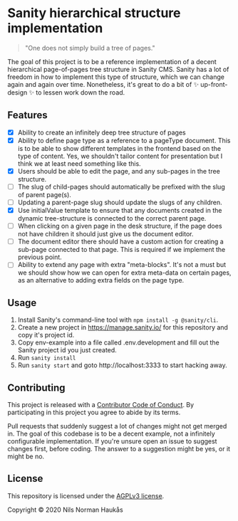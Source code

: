 # Sanity hierarchical structure implementation

> "One does not simply build a tree of pages."

The goal of this project is to be a reference implementation of a decent hierarchical page-of-pages tree structure in Sanity CMS. Sanity has a lot of freedom in how to implement this type of structure, which we can change again and again over time. Nonetheless, it's great to do a bit of :sparkles: up-front-design :sparkles: to lessen work down the road.

## Features

- [x] Ability to create an infinitely deep tree structure of pages
- [x] Ability to define page type as a reference to a pageType document. This is to be able to show different templates in the frontend based on the type of content. Yes, we shouldn't tailor content for presentation but I think we at least need something like this.
- [x] Users should be able to edit the page, and any sub-pages in the tree structure.
- [ ] The slug of child-pages should automatically be prefixed with the slug of parent page(s).
- [ ] Updating a parent-page slug should update the slugs of any children.
- [x] Use initialValue template to ensure that any documents created in the dynamic tree-structure is connected to the correct parent page.
- [ ] When clicking on a given page in the desk structure, if the page does not have children it should just give us the document editor.
- [ ] The document editor there should have a custom action for creating a sub-page connected to that page. This is required if we implement the previous point.
- [ ] Ability to extend any page with extra "meta-blocks". It's not a must but we should show how we can open for extra meta-data on certain pages, as an alternative to adding extra fields on the page type.

## Usage

1. Install Sanity's command-line tool with `npm install -g @sanity/cli`.
1. Create a new project in https://manage.sanity.io/ for this repository and copy it's project id.
1. Copy env-example into a file called .env.development and fill out the Sanity project id you just created.
1. Run `sanity install`
1. Run `sanity start` and goto http://localhost:3333 to start hacking away.

## Contributing

This project is released with a [Contributor Code of Conduct](CODE_OF_CONDUCT.md). By participating in this project you agree to abide by its terms.

Pull requests that suddenly suggest a lot of changes might not get merged in. The goal of this codebase is to be a decent example, not a infinitely configurable implementation. If you're unsure open an issue to suggest changes first, before coding. The answer to a suggestion might be yes, or it might be no.

## License

This repository is licensed under the [AGPLv3 license](LICENSE.md).

Copyright © 2020 Nils Norman Haukås
